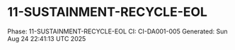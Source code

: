 # 11-SUSTAINMENT-RECYCLE-EOL
Phase: 11-SUSTAINMENT-RECYCLE-EOL
CI: CI-DA001-005
Generated: Sun Aug 24 22:41:13 UTC 2025
